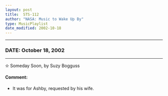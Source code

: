 ```yaml
---
layout: post
title:  STS-112
author: "NASA: Music to Wake Up By"
type: MusicPlaylist
date_modified: 2002-10-18
---
```


----
### DATE: October 18, 2002
----
✫ Someday Soon, by Suzy Bogguss

#### Comment:
* It was for Ashby, requested by his wife.
